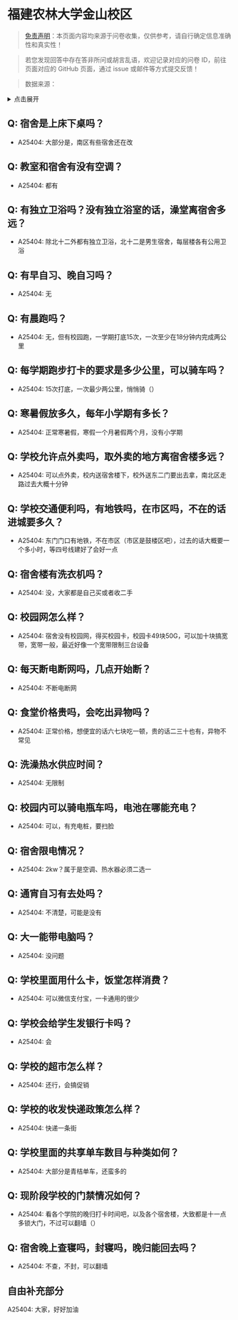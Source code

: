 # 福建农林大学金山校区

> [免责声明](https://colleges.chat/#_3)：本页面内容均来源于问卷收集，仅供参考，请自行确定信息准确性和真实性！

> 若您发现回答中存在答非所问或胡言乱语，欢迎记录对应的问卷 ID，前往页面对应的 GitHub 页面，通过 issue 或邮件等方式提交反馈！

> 数据来源：

<details><summary>点击展开</summary>
<ul>
<li>A25404: 匿名 (2024 年 06 月)</li>
</ul>
</details>

## Q: 宿舍是上床下桌吗？

- A25404: 大部分是，南区有些宿舍还在改

## Q: 教室和宿舍有没有空调？

- A25404: 都有

## Q: 有独立卫浴吗？没有独立浴室的话，澡堂离宿舍多远？

- A25404: 除北十二外都有独立卫浴，北十二是男生宿舍，每层楼各有公用卫浴

## Q: 有早自习、晚自习吗？

- A25404: 无

## Q: 有晨跑吗？

- A25404: 无，但有校园跑，一学期打底15次，一次至少在18分钟内完成两公里

## Q: 每学期跑步打卡的要求是多少公里，可以骑车吗？

- A25404: 15次打底，一次最少两公里，悄悄骑（）

## Q: 寒暑假放多久，每年小学期有多长？

- A25404: 正常寒暑假，寒假一个月暑假两个月，没有小学期

## Q: 学校允许点外卖吗，取外卖的地方离宿舍楼多远？

- A25404: 可以点外卖，校内送宿舍楼下，校外送东二门要出去拿，南北区走路过去大概十分钟

## Q: 学校交通便利吗，有地铁吗，在市区吗，不在的话进城要多久？

- A25404: 东门门口有地铁，不在市区（市区是鼓楼区吧），过去的话大概要一个多小时，等四号线建好了会好一点

## Q: 宿舍楼有洗衣机吗？

- A25404: 没，大家都是自己买或者收二手

## Q: 校园网怎么样？

- A25404: 宿舍没有校园网，得买校园卡，校园卡49块50G，可以加十块搞宽带，宽带一般，最近好像一个宽带限制三台设备

## Q: 每天断电断网吗，几点开始断？

- A25404: 不断电断网

## Q: 食堂价格贵吗，会吃出异物吗？

- A25404: 正常价格，想便宜的话六七块吃一顿，贵的话二三十也有，异物不常见

## Q: 洗澡热水供应时间？

- A25404: 无限制

## Q: 校园内可以骑电瓶车吗，电池在哪能充电？

- A25404: 可以，有充电桩，要扫脸

## Q: 宿舍限电情况？

- A25404: 2kw？属于是空调、热水器必须二选一

## Q: 通宵自习有去处吗？

- A25404: 不清楚，可能是没有

## Q: 大一能带电脑吗？

- A25404: 没问题

## Q: 学校里面用什么卡，饭堂怎样消费？

- A25404: 可以微信支付宝，一卡通用的很少

## Q: 学校会给学生发银行卡吗？

- A25404: 会

## Q: 学校的超市怎么样？

- A25404: 还行，会搞促销

## Q: 学校的收发快递政策怎么样？

- A25404: 快递一条街

## Q: 学校里面的共享单车数目与种类如何？

- A25404: 大部分是青桔单车，还蛮多的

## Q: 现阶段学校的门禁情况如何？

- A25404: 看各个学院的晚归打卡时间吧，以及各个宿舍楼，大致都是十一点多锁大门，不过可以翻墙（）

## Q: 宿舍晚上查寝吗，封寝吗，晚归能回去吗？

- A25404: 不查，不封，可以翻墙

## 自由补充部分

A25404: 大家，好好加油